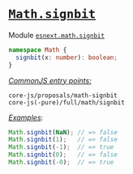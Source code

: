 # [`Math.signbit`](https://github.com/tc39/proposal-Math.signbit)
Module [`esnext.math.signbit`](/packages/core-js/modules/esnext.math.signbit.js)
```ts
namespace Math {
  signbit(x: number): boolean;
}
```
[*CommonJS entry points:*](/docs/usage.md#commonjs-api)
```
core-js/proposals/math-signbit
core-js(-pure)/full/math/signbit
```
[*Examples*](https://goo.gl/rPWbzZ):
```js
Math.signbit(NaN); // => false
Math.signbit(1);   // => false
Math.signbit(-1);  // => true
Math.signbit(0);   // => false
Math.signbit(-0);  // => true
```
